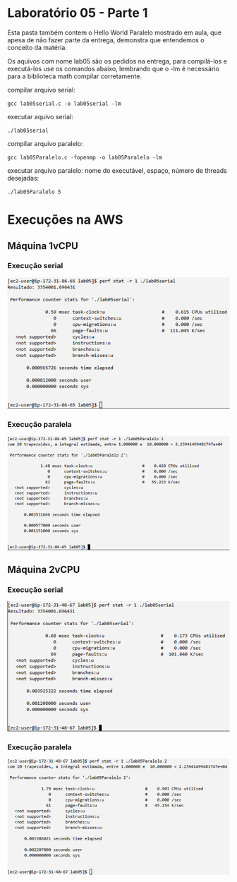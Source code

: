 # Laboratório 05 - Parte 1

Esta pasta também contem o Hello World Paralelo mostrado em aula, que apesa de não fazer parte da entrega, demonstra que entendemos o conceito da matéria.

Os aquivos com nome lab05 são os pedidos na entrega, para compilá-los e executá-los use os comandos abaixo, lembrando que o -lm é necessário para a biblioteca math compilar corretamente.


compilar arquivo serial: 

```
gcc lab05serial.c -o lab05serial -lm
```

executar aquivo serial:

```
./lab05serial
```

compilar arquivo paralelo:

```
gcc lab05Paralelo.c -fopenmp -o lab05Paralelo -lm
```

executar arquivo paralelo: nome do executável, espaço, número de threads desejadas:

```
./lab05Paralelo 5
```

# Execuções na AWS
## Máquina 1vCPU
### Execução serial
![](imagens/1vcpuserial.png)

### Execução paralela
![](imagens/1vcpuparalelo.png)

## Máquina 2vCPU
### Execução serial
![](imagens/2vcpuserial.png)

### Execução paralela
![](imagens/2vcpuparalelo.png)
